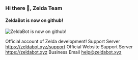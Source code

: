 ### Hi there 👋, Zelda Team
#### ZeldaBot is now on github!
![ZeldaBot is now on github!](https://media.discordapp.net/attachments/823308793185960012/896380359866994708/2559e57569750228fc126728b25be849.jpg)

Official account of Zelda development!
Support Server https://zeldabot.xyz/support
Official Website Support Server https://zeldabot.xyz
Business Email help@zeldabot.xyz





